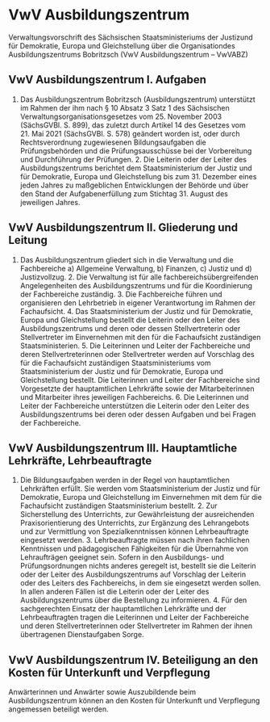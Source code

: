 # VwV Ausbildungszentrum

Verwaltungsvorschrift des Sächsischen Staatsministeriums der Justizund für Demokratie, Europa und Gleichstellung über die Organisationdes Ausbildungszentrums Bobritzsch (VwV Ausbildungszentrum – VwVABZ)

## VwV Ausbildungszentrum I. Aufgaben

1. Das Ausbildungszentrum Bobritzsch (Ausbildungszentrum) unterstützt im Rahmen der ihm nach § 10 Absatz 3 Satz 1 des Sächsischen Verwaltungsorganisationsgesetzes vom 25. November 2003 (SächsGVBl. S. 899), das zuletzt durch Artikel 14 des Gesetzes vom 21. Mai 2021 (SächsGVBl. S. 578) geändert worden ist, oder durch Rechtsverordnung zugewiesenen Bildungsaufgaben die Prüfungsbehörden und die Prüfungsausschüsse bei der Vorbereitung und Durchführung der Prüfungen. 2. Die Leiterin oder der Leiter des Ausbildungszentrums berichtet dem Staatsministerium der Justiz und für Demokratie, Europa und Gleichstellung bis zum 31. Dezember eines jeden Jahres zu maßgeblichen Entwicklungen der Behörde und über den Stand der Aufgabenerfüllung zum Stichtag 31. August des jeweiligen Jahres. 
## VwV Ausbildungszentrum II. Gliederung und Leitung

1. Das Ausbildungszentrum gliedert sich in die Verwaltung und die Fachbereiche a) Allgemeine Verwaltung, b) Finanzen, c) Justiz und d) Justizvollzug. 2. Die Verwaltung ist für alle fachbereichsübergreifenden Angelegenheiten des Ausbildungszentrums und für die Koordinierung der Fachbereiche zuständig. 3. Die Fachbereiche führen und organisieren den Lehrbetrieb in eigener Verantwortung im Rahmen der Fachaufsicht. 4. Das Staatsministerium der Justiz und für Demokratie, Europa und Gleichstellung bestellt die Leiterin oder den Leiter des Ausbildungszentrums und deren oder dessen Stellvertreterin oder Stellvertreter im Einvernehmen mit den für die Fachaufsicht zuständigen Staatsministerien. 5. Die Leiterinnen und Leiter der Fachbereiche und deren Stellvertreterinnen oder Stellvertreter werden auf Vorschlag des für die Fachaufsicht zuständigen Staatsministeriums vom Staatsministerium der Justiz und für Demokratie, Europa und Gleichstellung bestellt. Die Leiterinnen und Leiter der Fachbereiche sind Vorgesetzte der hauptamtlichen Lehrkräfte sowie der Mitarbeiterinnen und Mitarbeiter ihres jeweiligen Fachbereichs. 6. Die Leiterinnen und Leiter der Fachbereiche unterstützen die Leiterin oder den Leiter des Ausbildungszentrums bei deren oder dessen Aufgaben und bei Fragen der Fachbereiche. 
## VwV Ausbildungszentrum III. Hauptamtliche Lehrkräfte, Lehrbeauftragte

1. Die Bildungsaufgaben werden in der Regel von hauptamtlichen Lehrkräften erfüllt. Sie werden vom Staatsministerium der Justiz und für Demokratie, Europa und Gleichstellung im Einvernehmen mit dem für die Fachaufsicht zuständigen Staatsministerium bestellt. 2. Zur Sicherstellung des Unterrichts, zur Gewährleistung der ausreichenden Praxisorientierung des Unterrichts, zur Ergänzung des Lehrangebots und zur Vermittlung von Spezialkenntnissen können Lehrbeauftragte eingesetzt werden. 3. Lehrbeauftragte müssen nach ihren fachlichen Kenntnissen und pädagogischen Fähigkeiten für die Übernahme von Lehraufträgen geeignet sein. Sofern in den Ausbildungs- und Prüfungsordnungen nichts anderes geregelt ist, bestellt sie die Leiterin oder der Leiter des Ausbildungszentrums auf Vorschlag der Leiterin oder des Leiters des Fachbereichs, in dem sie eingesetzt werden sollen. In allen anderen Fällen ist die Leiterin oder der Leiter des Ausbildungszentrums über die Bestellung zu informieren. 4. Für den sachgerechten Einsatz der hauptamtlichen Lehrkräfte und der Lehrbeauftragten tragen die Leiterinnen und Leiter der Fachbereiche und deren Stellvertreterinnen oder Stellvertreter im Rahmen der ihnen übertragenen Dienstaufgaben Sorge. 
## VwV Ausbildungszentrum IV. Beteiligung an den Kosten für Unterkunft und Verpflegung

Anwärterinnen und Anwärter sowie Auszubildende beim Ausbildungszentrum können an den Kosten für Unterkunft und Verpflegung angemessen beteiligt werden.

